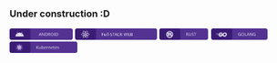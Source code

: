 ### Under construction :D

<img src="/resources/android.svg" alt="Android" height="20"/> <img src="/resources/web.svg" alt="Web" height="20"/> <img src="/resources/rust.svg" alt="Rust" height="20"/><img src="/resources/go.svg" alt="Golang" height="20"/> <img src="/resources/k8s.svg" alt="Kubernetes" height="20"/>
